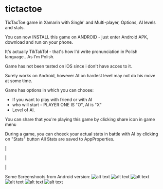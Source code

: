 # tictactoe
TicTacToe game in Xamarin with Single' and Multi-player, Options, AI levels and stats.

You can now INSTALL this game on ANDROID - just enter Android APK, download and run on your phone.

It's actually TikTakToł - that's how I'd write pronunciation in Polish language.. As I'm Polish.

Game has not been tested on iOS since i don't have acces to it.

Surely works on Android, however AI on hardest level may not do his move at some time.

Game has options in which you can choose:
- If you want to play with friend or with AI
- who will start - PLAYER ONE IS "O", AI is "X"
- Level of AI. 

You can share that you're playing this game by clicking share icon in game menu

During a game, you can chceck your actual stats in battle with AI by clicking on "Stats" button
All Stats are saved to AppProperties.

|

|

|

Some Screenshoots from Android version:
![alt text](https://github.com/JustMyst/tictactoe/blob/master/Screenshoots/Screenshot_2018-07-04-10-36-05.png?raw=true)
![alt text](https://github.com/JustMyst/tictactoe/blob/master/Screenshoots/Screenshot_2018-07-04-10-36-17.png?raw=true)
![alt text](https://github.com/JustMyst/tictactoe/blob/master/Screenshoots/Screenshot_2018-07-04-10-47-29.png?raw=true)
![alt text](https://github.com/JustMyst/tictactoe/blob/master/Screenshoots/Screenshot_2018-07-04-10-47-41.png?raw=true)
![alt text](https://github.com/JustMyst/tictactoe/blob/master/Screenshoots/Screenshot_2018-07-04-10-47-52.png?raw=true)
![alt text](https://github.com/JustMyst/tictactoe/blob/master/Screenshoots/Screenshot_2018-07-04-10-48-04.png?raw=true)
